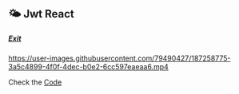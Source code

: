 ## 🌤️ Jwt React
##### [Exit](https://github.com/LuisSilvah/Jwt-React)

<!-- Check the [demo here]() -->

https://user-images.githubusercontent.com/79490427/187258775-3a5c4899-4f0f-4dec-b0e2-6cc597eaeaa6.mp4
 
Check the [Code](https://github.com/LuisSilvah/Jwt-React)
